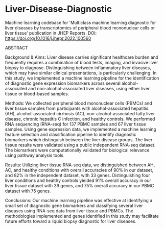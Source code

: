 # Liver-Disease-Diagnostic
Machine learning codebase for 'Multiclass machine learning diagnostic for liver diseases by transcriptomics of 
peripheral blood mononuclear cells or liver tissue' publication in JHEP Reports.
DOI: https://doi.org/10.1016/j.jhepr.2022.100560

ABSTRACT 

Background & Aims: Liver disease carries significant healthcare burden and frequently requires a combination of blood tests, imaging, and invasive liver biopsy to diagnose. Distinguishing between inflammatory liver diseases, which may have similar clinical presentations, is particularly challenging. In this study, we implemented a machine learning pipeline for the identification of diagnostic gene expression biomarkers across several alcohol-associated and non-alcohol-associated liver diseases, using either liver tissue or blood-based samples. 

Methods: We collected peripheral blood mononuclear cells (PBMCs) and liver tissue samples from participants with alcohol-associated hepatitis (AH), alcohol-associated cirrhosis (AC), non-alcohol-associated fatty liver disease, chronic hepatitis C infection, and healthy controls. We performed RNA sequencing (RNA-seq) for 137 PBMC samples and 67 liver tissue samples. Using gene expression data, we implemented a machine learning feature selection and classification pipeline to identify diagnostic biomarkers which distinguish between the liver disease groups. The liver tissue results were validated using a public independent RNA-seq dataset. The biomarkers were computationally validated for biological relevance using pathway analysis tools. 

Results: Utilizing liver tissue RNA-seq data, we distinguished between AH, AC, and healthy conditions with overall accuracies of 90% in our dataset, and 82% in the independent dataset, with 33 genes. Distinguishing four liver conditions and healthy controls yielded 91% overall accuracy in our liver tissue dataset with 39 genes, and 75% overall accuracy in our PBMC dataset with 75 genes. 

Conclusions: Our machine learning pipeline was effective at identifying a small set of diagnostic gene biomarkers and classifying several liver diseases using RNA-seq data from liver tissue and PBMCs. The methodologies implemented and genes identified in this study may facilitate future efforts toward a liquid biopsy diagnostic for liver diseases.

